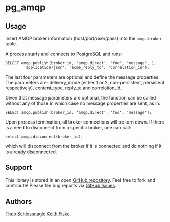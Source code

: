 pg_amqp
==========

Usage
-----
Insert AMQP broker information (host/port/user/pass) into the
`amqp.broker` table.

A process starts and connects to PostgreSQL and runs:

    SELECT amqp.publish(broker_id, 'amqp.direct', 'foo', 'message', 1, 
			'application/json', 'some_reply_to', 'correlation_id');

The last four parameters are optional and define the message properties. The parameters
are: delivery_mode (either 1 or 2, non-persistent, persistent respectively), content_type,
reply_to and correlation_id.

Given that message parameters are optional, the function can be called without any of those in
which case no message properties are sent, as in:

    SELECT amqp.publish(broker_id, 'amqp.direct', 'foo', 'message');

Upon process termination, all broker connections will be torn down.
If there is a need to disconnect from a specific broker, one can call:

    select amqp.disconnect(broker_id);

which will disconnect from the broker if it is connected and do nothing
if it is already disconnected.

Support
-------

This library is stored in an open [GitHub
repository](http://github.com/omniti-labs/pg_amqp). Feel free to fork and
contribute! Please file bug reports via [GitHub
Issues](http://github.com/omniti-labs/pg_amqp/issues/).

Authors
------

[Theo Schlossnagle](http://lethargy.org/~jesus/)
[Keith Fiske](http://www.keithf4.com)
